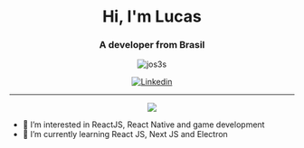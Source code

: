 
<h1 align="center">Hi, I'm Lucas</h1>
<h3 align="center">A developer from Brasil</h3>

<p align="center"> <img src=https://github-readme-stats.vercel.app/api?username=lucasvss2&show_icons=true&theme=dark&bg_color=0d1117&icon_color=4ca6ff alt=jos3s /> </p>

<p align="center">
  <a href="https://www.linkedin.com/in/lucasvss2/">
      <img src="https://img.shields.io/badge/linkedin-%230077B5.svg?&style=for-the-badge&logo=linkedin&logoColor=white" alt="Linkedin"/>
  </a>
</p>


---
<p align="center">
   <img src="https://img.shields.io/badge/Visual_Studio_Code-0078D4?style=for-the-badge&logo=visual%20studio%20code&logoColor=white" />
</p>


- 👀 I’m interested in ReactJS, React Native and game development
- 🌱 I’m currently learning React JS, Next JS and Electron

